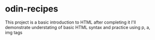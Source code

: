 # odin-recipes
This project is a basic introduction to HTML after completing it 
I'll demonstrate understating of basic HTML syntax and practice using 
p, a, img tags